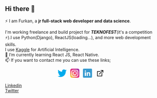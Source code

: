 ## Hi there 👋
⚡ I am Furkan, a **jr full-stack web developer and data science**. 
  
I'm working freelance and build project for ***TEKNOFEST***(it's a competition ⚡).I use Python(Django), ReactJS(loading...), and more web development skills.  
I use [Kaggle](https://www.kaggle.com/furkanportakal) for Artificial Intelligence.     
💬 I’m currently learning React JS, React Native.   
📫 If you want to contact me you can use these links;    
<p align='center'>
<a href="https://twitter.com/porrtiiiix"><img height="30" src="https://github.com/furkanportakal/furkanportakal/blob/master/icons/tw.svg"></a>&nbsp;&nbsp;
<a href="https://instagram.com/porrtiiii"><img height="30" src="https://github.com/furkanportakal/furkanportakal/blob/master/icons/insta.svg"></a>&nbsp;&nbsp;
<a href="https://www.linkedin.com/in/furkan-portakal"><img height="30" src="https://github.com/furkanportakal/furkanportakal/blob/master/icons/in.svg"></a>&nbsp;&nbsp;
<a href="https://www.porticode.com"><img height="30" src="https://github.com/furkanportakal/furkanportakal/blob/master/icons/web.svg"></a>
</p>

[Linkedin](https://www.linkedin.com/in/furkan-portakal)  
[Twitter](https://twitter.com/portiiiix)  
<!--
**FurkanPortakal/furkanportakal** is a ✨ _special_ ✨ repository because its `README.md` (this file) appears on your GitHub profile.

Here are some ideas to get you started:

- 🔭 I’m currently working on ...
- 🌱 I’m currently learning ...
- 👯 I’m looking to collaborate on ...
- 🤔 I’m looking for help with ...
- 💬 Ask me about ...
- 📫 How to reach me: ...
- 😄 Pronouns: ...
- ⚡ Fun fact: ...
-->
